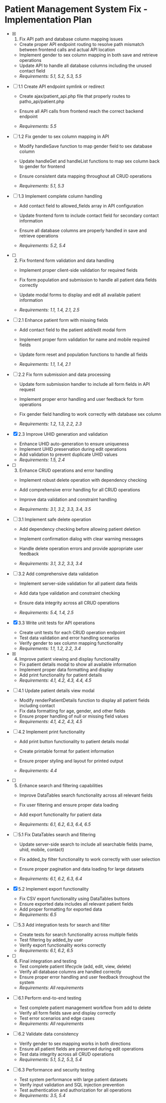 # Patient Management System Fix - Implementation Plan

- [x] 1. Fix API path and database column mapping issues


  - Create proper API endpoint routing to resolve path mismatch between frontend calls and actual API location
  - Implement gender to sex column mapping in both save and retrieve operations
  - Update API to handle all database columns including the unused contact field
  - _Requirements: 5.1, 5.2, 5.3, 5.5_



- [ ] 1.1 Create API endpoint symlink or redirect
  - Create ajax/patient_api.php file that properly routes to patho_api/patient.php
  - Ensure all API calls from frontend reach the correct backend endpoint


  - _Requirements: 5.5_

- [ ] 1.2 Fix gender to sex column mapping in API
  - Modify handleSave function to map gender field to sex database column


  - Update handleGet and handleList functions to map sex column back to gender for frontend
  - Ensure consistent data mapping throughout all CRUD operations
  - _Requirements: 5.1, 5.3_



- [ ] 1.3 Implement complete column handling
  - Add contact field to allowed_fields array in API configuration
  - Update frontend form to include contact field for secondary contact information
  - Ensure all database columns are properly handled in save and retrieve operations


  - _Requirements: 5.2, 5.4_

- [ ] 2. Fix frontend form validation and data handling
  - Implement proper client-side validation for required fields


  - Fix form population and submission to handle all patient data fields correctly
  - Update modal forms to display and edit all available patient information
  - _Requirements: 1.1, 1.4, 2.1, 2.5_



- [ ] 2.1 Enhance patient form with missing fields
  - Add contact field to the patient add/edit modal form
  - Implement proper form validation for name and mobile required fields


  - Update form reset and population functions to handle all fields
  - _Requirements: 1.1, 1.4, 2.1_

- [ ] 2.2 Fix form submission and data processing
  - Update form submission handler to include all form fields in API request

  - Implement proper error handling and user feedback for form operations
  - Fix gender field handling to work correctly with database sex column
  - _Requirements: 1.2, 1.3, 2.2, 2.3_

- [x] 2.3 Improve UHID generation and validation

  - Enhance UHID auto-generation to ensure uniqueness
  - Implement UHID preservation during edit operations
  - Add validation to prevent duplicate UHID values
  - _Requirements: 1.5, 2.4_


- [ ] 3. Enhance CRUD operations and error handling
  - Implement robust delete operation with dependency checking
  - Add comprehensive error handling for all CRUD operations
  - Improve data validation and constraint handling

  - _Requirements: 3.1, 3.2, 3.3, 3.4, 3.5_

- [ ] 3.1 Implement safe delete operation
  - Add dependency checking before allowing patient deletion
  - Implement confirmation dialog with clear warning messages
  - Handle delete operation errors and provide appropriate user feedback

  - _Requirements: 3.1, 3.2, 3.3, 3.4_

- [ ] 3.2 Add comprehensive data validation
  - Implement server-side validation for all patient data fields
  - Add data type validation and constraint checking

  - Ensure data integrity across all CRUD operations
  - _Requirements: 5.4, 1.4, 2.5_

- [x] 3.3 Write unit tests for API operations

  - Create unit tests for each CRUD operation endpoint
  - Test data validation and error handling scenarios
  - Verify gender to sex column mapping functionality
  - _Requirements: 1.1, 1.2, 2.2, 3.4_

- [x] 4. Improve patient viewing and display functionality

  - Fix patient details modal to show all available information
  - Implement proper data formatting and display
  - Add print functionality for patient details
  - _Requirements: 4.1, 4.2, 4.3, 4.4, 4.5_


- [ ] 4.1 Update patient details view modal
  - Modify renderPatientDetails function to display all patient fields including contact
  - Fix data formatting for age, gender, and other fields
  - Ensure proper handling of null or missing field values
  - _Requirements: 4.1, 4.2, 4.3, 4.5_


- [ ] 4.2 Implement print functionality
  - Add print button functionality to patient details modal
  - Create printable format for patient information


  - Ensure proper styling and layout for printed output
  - _Requirements: 4.4_

- [ ] 5. Enhance search and filtering capabilities
  - Improve DataTables search functionality across all relevant fields
  - Fix user filtering and ensure proper data loading

  - Add export functionality for patient data
  - _Requirements: 6.1, 6.2, 6.3, 6.4, 6.5_

- [ ] 5.1 Fix DataTables search and filtering
  - Update server-side search to include all searchable fields (name, uhid, mobile, contact)

  - Fix added_by filter functionality to work correctly with user selection
  - Ensure proper pagination and data loading for large datasets
  - _Requirements: 6.1, 6.2, 6.3, 6.4_

- [x] 5.2 Implement export functionality

  - Fix CSV export functionality using DataTables buttons
  - Ensure exported data includes all relevant patient fields
  - Add proper formatting for exported data
  - _Requirements: 6.5_

- [ ] 5.3 Add integration tests for search and filter
  - Create tests for search functionality across multiple fields
  - Test filtering by added_by user
  - Verify export functionality works correctly
  - _Requirements: 6.1, 6.2, 6.5_

- [ ] 6. Final integration and testing
  - Test complete patient lifecycle (add, edit, view, delete)
  - Verify all database columns are handled correctly
  - Ensure proper error handling and user feedback throughout the system
  - _Requirements: All requirements_

- [ ] 6.1 Perform end-to-end testing
  - Test complete patient management workflow from add to delete
  - Verify all form fields save and display correctly
  - Test error scenarios and edge cases
  - _Requirements: All requirements_

- [ ] 6.2 Validate data consistency
  - Verify gender to sex mapping works in both directions
  - Ensure all patient fields are preserved during edit operations
  - Test data integrity across all CRUD operations
  - _Requirements: 5.1, 5.2, 5.3, 5.4_

- [ ] 6.3 Performance and security testing
  - Test system performance with large patient datasets
  - Verify input validation and SQL injection prevention
  - Test authentication and authorization for all operations
  - _Requirements: 3.5, 5.4_